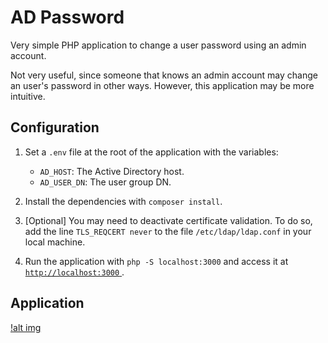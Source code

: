 # AD Password

Very simple PHP application to change a user password using an admin account.

Not very useful, since someone that knows an admin account may change an user's password in other ways. However, this application may be more intuitive.

## Configuration

1. Set a `.env` file at the root of the application with the variables:

   - `AD_HOST`: The Active Directory host.
   - `AD_USER_DN`: The user group DN.

2. Install the dependencies with `composer install`.
3. [Optional] You may need to deactivate certificate validation. To do so, add the line `TLS_REQCERT never` to the file `/etc/ldap/ldap.conf` in your local machine.
4. Run the application with `php -S localhost:3000` and access it at [ `http://localhost:3000` ](http://localhost:3000).

## Application

[!alt img](./public/images/app-png.png)
